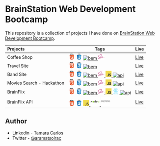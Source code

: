 # BrainStation Web Development Bootcamp
This repository is a collection of projects I have done on [BrainStation Web Development Bootcamp](https://brainstation.io/course/online/remote-web-development-bootcamp).

| Projects    | Tags  | Live |
| :---------- | ------| ---- |
| Coffee Shop | <img src="https://raw.githubusercontent.com/devicons/devicon/master/icons/html5/html5-original-wordmark.svg" alt="html5" width="20" height="20"/> <img src="https://raw.githubusercontent.com/devicons/devicon/master/icons/css3/css3-original-wordmark.svg" alt="css3" width="20" height="20"/> <a href="http://getbem.com/" target="_blank" rel="noreferrer"> <img src="https://cdn.freebiesupply.com/logos/large/2x/bem-logo-png-transparent.png" alt="bem" width="20" height="20" /> </a><a href="https://sass-lang.com" target="_blank" rel="noreferrer"> <img src="https://raw.githubusercontent.com/devicons/devicon/master/icons/sass/sass-original.svg" alt="sass" width="20" height="20" /> </a> |[Live](https://aramatsolrac.github.io/BrainStation/coffee_shop/) |
| Travel Site | <img src="https://raw.githubusercontent.com/devicons/devicon/master/icons/html5/html5-original-wordmark.svg" alt="html5" width="20" height="20"/> <img src="https://raw.githubusercontent.com/devicons/devicon/master/icons/css3/css3-original-wordmark.svg" alt="css3" width="20" height="20"/> <a href="http://getbem.com/" target="_blank" rel="noreferrer"> <img src="https://cdn.freebiesupply.com/logos/large/2x/bem-logo-png-transparent.png" alt="bem" width="20" height="20" /> </a> | [Live](https://aramatsolrac.github.io/BrainStation/travelsite/)  |
| Band Site | <img src="https://raw.githubusercontent.com/devicons/devicon/master/icons/html5/html5-original-wordmark.svg" alt="html5" width="20" height="20"/> <img src="https://raw.githubusercontent.com/devicons/devicon/master/icons/css3/css3-original-wordmark.svg" alt="css3" width="20" height="20"/> <a href="http://getbem.com/" target="_blank" rel="noreferrer"> <img src="https://cdn.freebiesupply.com/logos/large/2x/bem-logo-png-transparent.png" alt="bem" width="20" height="20" /> </a><a href="https://sass-lang.com" target="_blank" rel="noreferrer"> <img src="https://raw.githubusercontent.com/devicons/devicon/master/icons/sass/sass-original.svg" alt="sass" width="20" height="20" /> </a> <a href="https://developer.mozilla.org/en-US/docs/Web/JavaScript" target="_blank" rel="noreferrer"><img src="https://raw.githubusercontent.com/devicons/devicon/master/icons/javascript/javascript-original.svg" alt="javascript" width="20" height="20"/> <img src="https://cdn-icons-png.flaticon.com/512/2164/2164832.png" alt="api" width="20" height="20"/></a>| [Live](https://aramatsolrac.github.io/BrainStation/bandsite/)|
| Movies Search - Hackathon | <img src="https://raw.githubusercontent.com/devicons/devicon/master/icons/html5/html5-original-wordmark.svg" alt="html5" width="20" height="20"/> <img src="https://raw.githubusercontent.com/devicons/devicon/master/icons/css3/css3-original-wordmark.svg" alt="css3" width="20" height="20"/> <a href="http://getbem.com/" target="_blank" rel="noreferrer"> <img src="https://cdn.freebiesupply.com/logos/large/2x/bem-logo-png-transparent.png" alt="bem" width="20" height="20" /> </a><a href="https://sass-lang.com" target="_blank" rel="noreferrer"> <img src="https://raw.githubusercontent.com/devicons/devicon/master/icons/sass/sass-original.svg" alt="sass" width="20" height="20" /> </a> <a href="https://developer.mozilla.org/en-US/docs/Web/JavaScript" target="_blank" rel="noreferrer"><img src="https://raw.githubusercontent.com/devicons/devicon/master/icons/javascript/javascript-original.svg" alt="javascript" width="20" height="20"/> <img src="https://cdn-icons-png.flaticon.com/512/2164/2164832.png" alt="api" width="20" height="20"/></a>| [Live](https://aramatsolrac.github.io/moviesAPI/index.html)|
| BrainFlix | <img src="https://raw.githubusercontent.com/devicons/devicon/master/icons/html5/html5-original-wordmark.svg" alt="html5" width="20" height="20"/> <img src="https://raw.githubusercontent.com/devicons/devicon/master/icons/css3/css3-original-wordmark.svg" alt="css3" width="20" height="20"/> <a href="http://getbem.com/" target="_blank" rel="noreferrer"> <img src="https://cdn.freebiesupply.com/logos/large/2x/bem-logo-png-transparent.png" alt="bem" width="20" height="20" /> </a><a href="https://sass-lang.com" target="_blank" rel="noreferrer"> <img src="https://raw.githubusercontent.com/devicons/devicon/master/icons/sass/sass-original.svg" alt="sass" width="20" height="20" /> </a> <a href="https://developer.mozilla.org/en-US/docs/Web/JavaScript" target="_blank" rel="noreferrer"><img src="https://raw.githubusercontent.com/devicons/devicon/master/icons/javascript/javascript-original.svg" alt="javascript" width="20" height="20"/><a href="https://reactjs.org/" target="_blank" rel="noreferrer"> <img src="https://raw.githubusercontent.com/devicons/devicon/master/icons/react/react-original-wordmark.svg" alt="react" width="20" height="20" /> </a>  <img src="https://cdn-icons-png.flaticon.com/512/2164/2164832.png" alt="api" width="20" height="20"/></a>| [Live](https://tamara-carlos-brainflix.herokuapp.com/)|
| BrainFlix API| <img src="https://raw.githubusercontent.com/devicons/devicon/master/icons/html5/html5-original-wordmark.svg" alt="html5" width="20" height="20"/> <img src="https://raw.githubusercontent.com/devicons/devicon/master/icons/css3/css3-original-wordmark.svg" alt="css3" width="20" height="20"/> <img src="https://raw.githubusercontent.com/devicons/devicon/master/icons/javascript/javascript-original.svg" alt="javascript" width="20" height="20"/><a href="https://nodejs.org" target="_blank" rel="noreferrer"> <img src="https://raw.githubusercontent.com/devicons/devicon/master/icons/nodejs/nodejs-original-wordmark.svg" alt="nodejs" width="30" height="30"/> </a><a href="https://expressjs.com" target="_blank" rel="noreferrer"> <img src="https://raw.githubusercontent.com/devicons/devicon/master/icons/express/express-original-wordmark.svg" alt="express" width="30" height="30"/> </a>| [Live](https://brainflix-api.herokuapp.com/)|



## Author
- Linkedin - [Tamara Carlos](https://www.linkedin.com/in/tamaracarlos/)
- Twitter - [@aramatsolrac](https://twitter.com/aramatsolrac)
